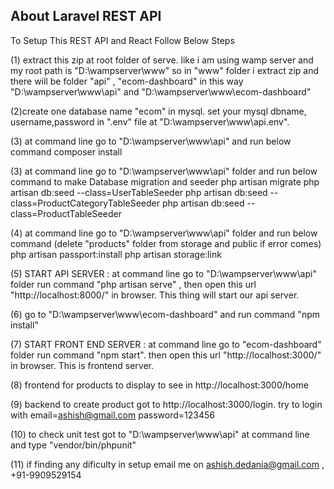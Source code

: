 ## About Laravel REST API

To Setup This REST API and React Follow Below Steps 

(1) extract this zip at root folder of serve. like i am using wamp server and my root path is "D:\wampserver\www"  so in "www" folder i extract zip and there will be folder "api" , "ecom-dashboard" in this way "D:\wampserver\www\api" and "D:\wampserver\www\ecom-dashboard"

(2)create one database name "ecom" in mysql. set your mysql dbname, username,password in ".env" file at "D:\wampserver\www\api\.env".

(3) at command line go to "D:\wampserver\www\api" and run below command
composer install

(3) at command line go to "D:\wampserver\www\api" folder and run below command to make Database migration and seeder
php artisan migrate
php artisan db:seed --class=UserTableSeeder
php artisan db:seed --class=ProductCategoryTableSeeder
php artisan db:seed --class=ProductTableSeeder


(4) at command line go to "D:\wampserver\www\api" folder and run below command (delete "products" folder from storage and public if error comes)
php artisan passport:install
php artisan storage:link


(5) START API SERVER : at command line go to "D:\wampserver\www\api" folder run command "php artisan serve" , then open this url "http://localhost:8000/" in browser. This thing will start our api server.


(6) go to "D:\wampserver\www\ecom-dashboard" and run command "npm install"

(7) START FRONT END SERVER : at command line go to "ecom-dashboard" folder run command "npm start". then open this url "http://localhost:3000/" in browser. This is frontend server.   

(8) frontend for products to display to see in http://localhost:3000/home

(9) backend to create product got to http://localhost:3000/login.  try to login with email=ashish@gmail.com  password=123456
 
(10) to check unit test got to "D:\wampserver\www\api" at command line and type "vendor/bin/phpunit"


(11) if finding any dificulty in setup email me on ashish.dedania@gmail.com , +91-9909529154 

